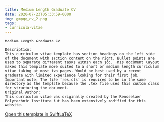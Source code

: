 ```yaml
---
title: Medium Length Graduate CV
date: 2020-07-23T05:33:59+0000
img: gmpqq_cv_2.png
tags:
- curricula-vitae
---
```

```
Medium Length Graduate CV

Description:
This curriculum vitae template has section headings on the left side of the document with section content on the right. Bullet points are used to separate different tasks within each job. This document layout makes this template more suited to a short or medium length curriculum vitae taking at most two pages. Would be best used by a recent graduate with limited experience looking for their first job.
Important note: The file ‘res.cls’ is required to be in the same directory as the template because the .tex file uses this custom class for structuring the document.
Original Author:
This curriculum vitae was originally created by the Rensselaer Polytechnic Institute but has been extensively modified for this website.
```
[Open this template in SwiftLaTeX](https://www.swiftlatex.com/project.html?import=https://swiftlatex.github.io/LaTeXBoilerPlate/zips/lxhgp_cv_2.zip)
